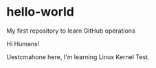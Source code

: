 # hello-world
My first repository to learn GitHub operations

Hi Humans!

Uestcmahone here, I'm learning Linux Kernel Test.
